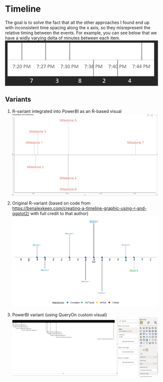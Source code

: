 # Timeline
The goal is to solve the fact that all the other approaches I found end up with inconsistent time spacing along the x axis, so they misrepresent the relative timing between the events. For example, you can see below that we have a widly varying delta of minutes between each item.
![inconsistent](https://github.com/EvanBasalik/timeline/blob/main/inconsistent.jpg)

## Variants
1. R-variant integrated into PowerBI as an R-based visual
![Sample_streamlined](PowerBI-Rvisual.jpg)

2. Original R-variant (based on code from https://benalexkeen.com/creating-a-timeline-graphic-using-r-and-ggplot2/ with full credit to that author)
![Sample R-based graphic](https://github.com/EvanBasalik/timeline/blob/main/OriginalTimeline.png)

3. PowerBI variant (using QueryOn custom visual)
![Sample PowerBI graphic](https://github.com/EvanBasalik/timeline/blob/main/PowerBITimeline.jpg)
